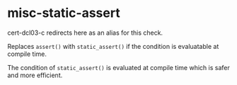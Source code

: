 # misc-static-assert

<span class="title-ref">cert-dcl03-c</span> redirects here as an alias
for this check.

Replaces `assert()` with `static_assert()` if the condition is
evaluatable at compile time.

The condition of `static_assert()` is evaluated at compile time which is
safer and more efficient.
